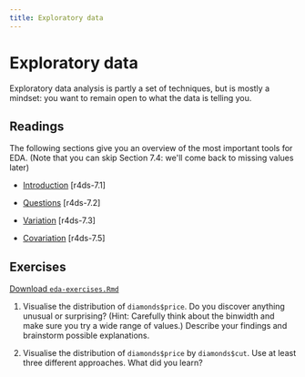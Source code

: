 ```yaml
---
title: Exploratory data
---
```


<!-- Generated automatically from eda.yml. Do not edit by hand -->

# Exploratory data

Exploratory data analysis is partly a set of techniques, but is mostly a
mindset: you want to remain open to what the data is telling you.

## Readings

The following sections give you an overview of the most important tools for
EDA. (Note that you can skip Section 7.4: we'll come back to missing values
later)

  * [Introduction](http://r4ds.had.co.nz/exploratory-data-analysis.html#introduction-3) [r4ds-7.1]

  * [Questions](http://r4ds.had.co.nz/exploratory-data-analysis.html#questions) [r4ds-7.2]

  * [Variation](http://r4ds.had.co.nz/exploratory-data-analysis.html#variation) [r4ds-7.3]

  * [Covariation](http://r4ds.had.co.nz/exploratory-data-analysis.html#covariation) [r4ds-7.5]


## Exercises
[Download `eda-exercises.Rmd`](eda-exercises.Rmd)


1.  Visualise the distribution of `diamonds$price`. Do you discover anything unusual or surprising? (Hint: Carefully think about the binwidth and make sure you try a wide range of values.) Describe your findings and brainstorm possible explanations.

2.  Visualise the distribution of `diamonds$price` by `diamonds$cut`. Use at least three different approaches. What did you learn?


